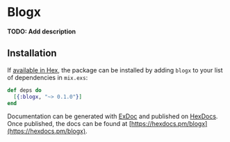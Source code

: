 # Blogx

**TODO: Add description**

## Installation

If [available in Hex](https://hex.pm/docs/publish), the package can be installed
by adding `blogx` to your list of dependencies in `mix.exs`:

```elixir
def deps do
  [{:blogx, "~> 0.1.0"}]
end
```

Documentation can be generated with [ExDoc](https://github.com/elixir-lang/ex_doc)
and published on [HexDocs](https://hexdocs.pm). Once published, the docs can
be found at [https://hexdocs.pm/blogx](https://hexdocs.pm/blogx).

